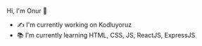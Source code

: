 Hi, I'm Onur 👋

- ✍ I'm currently working on Kodluyoruz 
- 📚 I'm currently learning HTML, CSS, JS, ReactJS, ExpressJS 

